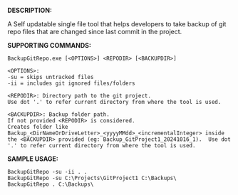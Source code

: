 **DESCRIPTION:**

A Self updatable single file tool that helps developers to take backup of git repo files that are changed since last commit in the project.

**SUPPORTING COMMANDS:**

    BackupGitRepo.exe [<OPTIONS>] <REPODIR> [<BACKUPDIR>]

    <OPTIONS>:
    -su = skips untracked files
    -ii = includes git ignored files/folders

    <REPODIR>: Directory path to the git project. 
    Use dot '.' to refer current directory from where the tool is used.

    <BACKUPDIR>: Backup folder path. 
    If not provided <REPODIR> is considered.
    Creates folder like Backup_<DirNameOrDriveLetter>_<yyyyMMdd>_<incrementalInteger> inside the <BACKUPDIR> provided (eg: Backup_GitProject1_20241016_1).  Use dot '.' to refer current directory from where the tool is used.

**SAMPLE USAGE:**

    BackupGitRepo -su -ii . .
    BackupGitRepo -su C:\Projects\GitProject1 C:\Backups\
    BackupGitRepo . C:\Backups\